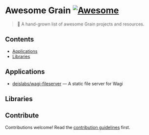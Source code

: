 # Awesome Grain [![Awesome](https://awesome.re/badge.svg)](https://awesome.re)

> 🌾 A hand-grown list of awesome Grain projects and resources.

## Contents

- [Applications](#applications)
- [Libraries](#libraries)

## Applications

- [deislabs/wagi-fileserver](https://github.com/deislabs/wagi-fileserver) — A static file server for Wagi

## Libraries

## Contribute

Contributions welcome! Read the [contribution guidelines](CONTRIBUTING.md) first.
